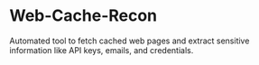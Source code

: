 # Web-Cache-Recon
Automated tool to fetch cached web pages and extract sensitive information like API keys, emails, and credentials.
